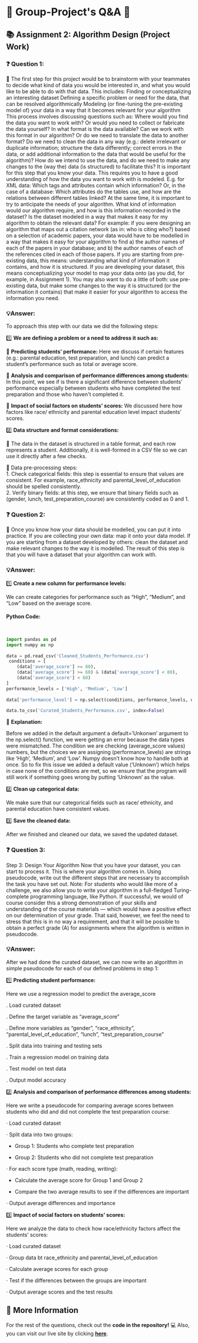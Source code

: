 # 🌟 Group-Project's Q&A 🌟

## 📚 **Assignment 2: Algorithm Design (Project Work)**

### ❓ **Question 1:**
🔎
The first step for this project would be to brainstorm with your teammates to decide what kind of data you would be interested in, and what you would like to be able to do with that data. This includes:
Finding or conceptualizing an interesting dataset
Defining a specific problem or need for the data, that can be resolved algorithmically
Modeling (or fine-tuning the pre-existing model of) your data in a way that it becomes relevant for your algorithm
This process involves discussing questions such as: Where would you find the data you want to work with? Or would you need to collect or fabricate the data yourself? In what format is the data available? Can we work with this format in our algorithm? Or do we need to translate the data to another format? Do we need to clean the data in any way (e.g.: delete irrelevant or duplicate information; structure the data differently; correct errors in the data, or add additional information to the data that would be useful for the algorithm)? How do we intend to use the data, and do we need to make any changes to the (way the) data (is structured) to facilitate this?
It is important for this step that you know your data. This requires you to have a good understanding of how the data you want to work with is modeled. E.g. for XML data: Which tags and attributes contain which information? Or, in the case of a database: Which attributes do the tables use, and how are the relations between different tables linked? At the same time, it is important to try to anticipate the needs of your algorithm. What kind of information would our algorithm require, and how is this information recorded in the dataset? Is the dataset modeled in a way that makes it easy for my algorithm to obtain the relevant data?
For example: if you were designing an algorithm that maps out a citation network (as in: who is citing who?) based on a selection of academic papers, your data would have to be modelled in a way that makes it easy for your algorithm to find a) the author names of each of the papers in your database; and b) the author names of each of the references cited in each of those papers.
If you are starting from pre-existing data, this means: understanding what kind of information it contains, and how it is structured. If you are developing your dataset, this means conceptualizing your model to map your data onto (as you did, for example, in Assignment 1). You may also want to do a little of both: use pre-existing data, but make some changes to the way it is structured (or the information it contains) that make it easier for your algorithm to access the information you need.

### 💡**Answer:**
  
To approach this step with our data we did the following steps:

1️⃣ **We are defining a problem or a need to address it such as:**

  🔸 **Predicting students’ performance:** Here we discuss if certain features (e.g.: parental education, test preparation, and lunch) can predict a student’s performance such as total or average score.
  
  🔸 **Analysis and comparison of performance differences among students:** In this point, we see if is there a significant difference between students’ performance especially between students who have completed the test preparation and those who haven't completed it.
  
  🔸 **Impact of social factors on students’ scores:** We discussed here how factors like race/ ethnicity and parental education level impact students’ scores.
 
2️⃣ **Data structure and format considerations:**

  🔸 The data in the dataset is structured in a table format, and each row represents a student. Additionally, it is well-formed in a CSV file so we can use it directly after a few checks.
  
  🔸 Data pre-processing steps:  
                     1. Check categorical fields: this step is essential to ensure that values are consistent. For example, race_ethnicity and parental_level_of_education should be spelled consistently.      
                     2. Verify binary fields: at this step, we ensure that binary fields such as (gender, lunch, test_preparation_course) are consistently coded as 0 and 1.
  

### ❓ **Question 2:**
🚀
Once you know how your data should be modelled, you can put it into practice. If you are collecting your own data: map it onto your data model. If you are starting from a dataset developed by others: clean the dataset and make relevant changes to the way it is modelled. The result of this step is that you will have a dataset that your algorithm can work with.

### 💡**Answer:**
 
1️⃣ **Create a new column for performance levels:**

We can create categories for performance such as “High”, “Medium”, and “Low” based on the average score.

#### **Python Code**:
```python


import pandas as pd
import numpy as np
 
data = pd.read_csv('Cleaned_Students_Performance.csv')
 conditions = [
    (data['average_score'] >= 80),
    (data['average_score'] >= 60) & (data['average_score'] < 80),
    (data['average_score'] < 60)
]
performance_levels = ['High', 'Medium', 'Low']
 
data['performance_level'] = np.select(conditions, performance_levels, default='Unknown')
 
data.to_csv('Curated_Students_Performance.csv', index=False)
``` 
 
🧹 **Explanation:**

Before we added in the default argument a default=’Unkonwn’ argument to the np.select() function, we were getting an error because the data types were mismatched. The condition we are checking (average_score values) numbers, but the choices we are assigning (performance_levels) are strings like ‘High’, ‘Medium’, and ‘Low’. Numpy doesn’t know how to handle both at once.
So to fix this issue we added a default value (‘Unknown’) which helps in case none of the conditions are met, so we ensure that the program will still work if something goes wrong by putting ‘Unknown’ as the value.


2️⃣ **Clean up categorical data:**

We make sure that our categorical fields such as race/ ethnicity, and parental education have consistent values.

3️⃣ **Save the cleaned data:**

After we finished and cleaned our data, we saved the updated dataset.


### ❓ **Question 3:**

Step 3: Design Your Algorithm
Now that you have your dataset, you can start to process it. This is where your algorithm comes in. Using pseudocode, write out the different steps that are necessary to accomplish the task you have set out.
Note: For students who would like more of a challenge, we also allow you to write your algorithm in a full-fledged Turing-complete programming language, like Python. If successful, we would of course consider this a strong demonstration of your skills and understanding of the course materials — which would have a positive effect on our determination of your grade. That said, however, we feel the need to stress that this is in no way a requirement, and that it will be possible to obtain a perfect grade (A) for assignments where the algorithm is written in pseudocode.

### 💡**Answer:**
  
After we had done the curated dataset, we can now write an algorithm in simple pseudocode for each of our defined problems in step 1:

1️⃣ **Predicting student performance:**

Here we use a regression model to predict the average_score

. Load curated dataset

. Define the target variable as “average_score”

. Define more variables as “gender”, “race_ethnicity”, “parental_level_of_education”, “lunch”, “test_preparation_course”

. Split data into training and testing sets

. Train a regression model on training data

. Test model on test data

. Output model accuracy


2️⃣ **Analysis and comparison of performance differences among students:**

Here we write a pseudocode for comparing average scores between students who did and did not complete the test preparation course:

·   Load curated dataset

·   Split data into two groups:

  - Group 1: Students who complete test preparation

  - Group 2: Students who did not complete test preparation

·   For each score type (math, reading, writing):

  - Calculate the average score for Group 1 and Group 2

  - Compare the two average results to see if the differences are important

·   Output average differences and importance

3️⃣ **Impact of social factors on students’ scores:**

Here we analyze the data to check how race/ethnicity factors affect the students’ scores:

·   Load curated dataset

·   Group data bt race_ethnicity and parental_level_of_education

·   Calculate average scores for each group

·   Test if the differences between the groups are important

·   Output average scores and the test results




## 🔗 **More Information**

For the rest of the questions, check out the **code in the repository!** 💻
Also, you can visit our live site by clicking **[here](https://dima-rania.github.io/Group-Project/)**.
